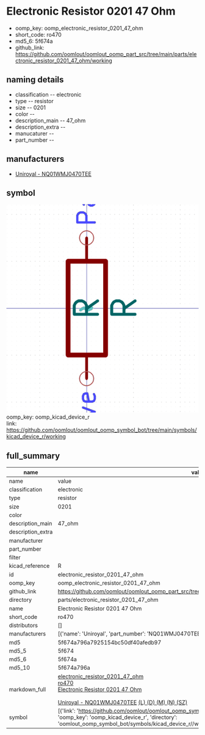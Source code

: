 # Electronic Resistor 0201 47 Ohm

  
* oomp_key: oomp_electronic_resistor_0201_47_ohm 
* short_code: ro470
* md5_6: 5f674a  
* github_link: https://github.com/oomlout/oomlout_oomp_part_src/tree/main/parts/electronic_resistor_0201_47_ohm/working  
## naming details
* classification -- electronic
* type -- resistor
* size -- 0201
* color -- 
* description_main -- 47_ohm
* description_extra -- 
* manucaturer -- 
* part_number -- 


## manufacturers
* [Uniroyal - NQ01WMJ0470TEE]()  

## symbol

![](symbol/0/working/working_600.png)  
oomp_key: oomp_kicad_device_r  
link: https://github.com/oomlout/oomlout_oomp_symbol_bot/tree/main/symbols/kicad_device_r/working  


## full_summary
| name | value | 
| --- | --- | 
| name | value | 
| classification | electronic | 
| type | resistor | 
| size | 0201 | 
| color |  | 
| description_main | 47_ohm | 
| description_extra |  | 
| manufacturer |  | 
| part_number |  | 
| filter |  | 
| kicad_reference | R | 
| id | electronic_resistor_0201_47_ohm | 
| oomp_key | oomp_electronic_resistor_0201_47_ohm | 
| github_link | https://github.com/oomlout/oomlout_oomp_part_src/tree/main/parts/electronic_resistor_0201_47_ohm/working | 
| directory | parts/electronic_resistor_0201_47_ohm | 
| name | Electronic Resistor 0201 47 Ohm | 
| short_code | ro470 | 
| distributors | [] | 
| manufacturers | [{'name': 'Uniroyal', 'part_number': 'NQ01WMJ0470TEE', 'link': '', 'id': 'manufacturer_uniroyal'}] | 
| md5 | 5f674a796a7925154bc50df40afedb97 | 
| md5_5 | 5f674 | 
| md5_6 | 5f674a | 
| md5_10 | 5f674a796a | 
| markdown_full | [electronic_resistor_0201_47_ohm](https://github.com/oomlout/oomlout_oomp_part_src/tree/main/parts/electronic_resistor_0201_47_ohm/working)<br>[ro470](https://github.com/oomlout/oomlout_oomp_part_src/tree/main/parts/electronic_resistor_0201_47_ohm/working)<br>[Electronic Resistor 0201 47 Ohm](https://github.com/oomlout/oomlout_oomp_part_src/tree/main/parts/electronic_resistor_0201_47_ohm/working)<br><br>[Uniroyal - NQ01WMJ0470TEE]() [(L)  ](https://www.lcsc.com/search?q=NQ01WMJ0470TEE)[(D)  ](https://www.digikey.com/en/products?,keywords=NQ01WMJ0470TEE)[(M)  ](https://www.mouser.com/Search/Refine?Keyword=NQ01WMJ0470TEE)[(N)  ](https://www.newark.com/search?st=NQ01WMJ0470TEE)[(SZ)  ](https://so.szlcsc.com/global.html?k=NQ01WMJ0470TEE)<br> | 
| symbol | [{'link': 'https://github.com/oomlout/oomlout_oomp_symbol_bot/tree/main/symbols/kicad_device_r', 'oomp_key': 'oomp_kicad_device_r', 'directory': 'oomlout_oomp_symbol_bot/symbols/kicad_device_r//working/working.kicad_sym'}] | 
